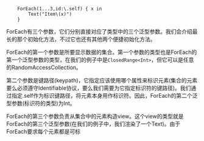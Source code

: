 ```
	ForEach(1...3,id:\.self) { x in
		Text("Item\(x)")
	}
```

ForEach有三个参数，它们分别直接对应了类型中的三个泛型参数。我们会介绍最长的那个初始化方法，不过它也还有其他两个便捷初始化方法。

ForEach的第一个参数是所要显示数据的集合。第一个参数的类型也是ForEach的第一个泛型参数的类型，在我们的例子中是`ClosedRange<Int>`，但它可以是任意的RandomAccessCollection。

第二个参数是键路径(keypath)，它指定应该使用哪个属性来标识元素(集合的元素要么必须遵守Identifiable协议，要么我们需要为它指定标识符的键路径)。我们通过指定\.self作为标识键路径，将元素本身用作标识符。因此，ForEach的第二个泛型参数(标识符的类型)为Int。

ForEach的第三个参数负责从集合中的元素构造view。这个view的类型就是ForEach的第三个泛型参数(在我们的例子中，我们渲染了一个Text)。由于ForEach要求每个元素都是可标